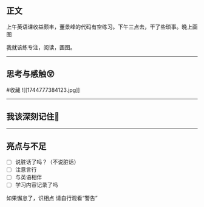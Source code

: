 ## 正文

上午英语课收益颇丰，董景峰的代码有空练习。下午三点去，干了些琐事。晚上画图

我就该练专注，阅读，画图。


---
## 思考与感触😲
#收藏 
![[1744777384123.jpg]]

---
## 我该深刻记住🦊


---
## 亮点与不足
- [ ] 说脏话了吗？（不说脏话）
- [ ] 注意言行
- [ ] 与英语相伴
- [ ] 学习内容记录了吗

如果懈怠了，识相点
请自行观看“警告”

